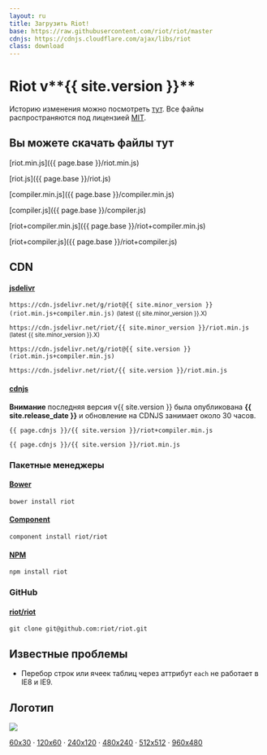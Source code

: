 ```yaml
---
layout: ru
title: Загрузить Riot!
base: https://raw.githubusercontent.com/riot/riot/master
cdnjs: https://cdnjs.cloudflare.com/ajax/libs/riot
class: download
---
```


# Riot v**{{ site.version }}**

Историю изменения можно посмотреть [тут](/release-notes). Все файлы распространяются под лицензией [MIT](/license/).

## Вы можете скачать файлы тут

[riot.min.js]({{ page.base }}/riot.min.js)

[riot.js]({{ page.base }}/riot.js)

[compiler.min.js]({{ page.base }}/compiler.min.js)

[compiler.js]({{ page.base }}/compiler.js)

[riot+compiler.min.js]({{ page.base }}/riot+compiler.min.js)

[riot+compiler.js]({{ page.base }}/riot+compiler.js)


## CDN


#### [jsdelivr](http://www.jsdelivr.com/#!riot)

`https://cdn.jsdelivr.net/g/riot@{{ site.minor_version }}(riot.min.js+compiler.min.js)` <small>(latest {{ site.minor_version }}.X)</small>

`https://cdn.jsdelivr.net/riot/{{ site.minor_version }}/riot.min.js` <small>(latest {{ site.minor_version }}.X)</small>

`https://cdn.jsdelivr.net/g/riot@{{ site.version }}(riot.min.js+compiler.min.js)`

`https://cdn.jsdelivr.net/riot/{{ site.version }}/riot.min.js`


#### [cdnjs](https://cdnjs.com/libraries/riot)

**Внимание** последняя версия v{{ site.version }} была опубликована **{{ site.release_date }}** и обновление на CDNJS занимает около 30 часов.


`{{ page.cdnjs }}/{{ site.version }}/riot+compiler.min.js`

`{{ page.cdnjs }}/{{ site.version }}/riot.min.js`


### Пакетные менеджеры

#### [Bower](http://bower.io/search/?q=riot.js)

`bower install riot`

#### [Component](http://component.github.io/?q=riot)

`component install riot/riot`

#### [NPM](https://www.npmjs.com/package/riot)

`npm install riot`


### GitHub

#### [riot/riot](https://github.com/riot/riot)

`git clone git@github.com:riot/riot.git`


## Известные проблемы

- Перебор строк или ячеек таблиц через аттрибут `each` не работает в IE8 и IE9.

## Логотип

![](/img/logo/riot480x.png)

[60x30](/img/logo/riot60x.png) &middot;
[120x60](/img/logo/riot120x.png) &middot;
[240x120](/img/logo/riot240x.png) &middot;
[480x240](/img/logo/riot480x.png) &middot;
[512x512](/img/logo/square.png) &middot;
[960x480](/img/logo/riot960x.png)

